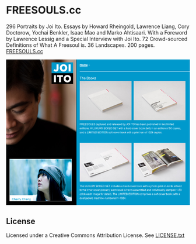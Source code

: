 # FREESOULS.cc

296 Portraits by Joi Ito. Essays by Howard Rheingold, Lawrence Liang,
Cory Doctorow, Yochai Benkler, Isaac Mao and Marko Ahtisaari. With a
Foreword by Lawrence Lessig and a Special Interview with Joi Ito. 72
Crowd-sourced Definitions of What A Freesoul is. 36 Landscapes. 200
pages.
[FREESOULS.cc](http://freesouls.cc)

![Screenshot](img/SCREENSHOT.png)

## License

Licensed under a Creative Commons Attribution License.
See [LICENSE.txt](LICENSE.txt)

